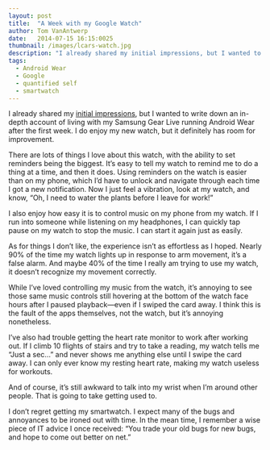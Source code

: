 ```yaml
---
layout: post
title:  "A Week with my Google Watch"
author: Tom VanAntwerp
date:   2014-07-15 16:15:0025
thumbnail: /images/lcars-watch.jpg
description: "I already shared my initial impressions, but I wanted to write down an in-depth account of living with my Samsung Gear Live running Android Wear after the first week. I do enjoy my new watch, but it definitely has room for improvement."
tags:
  - Android Wear
  - Google
  - quantified self
  - smartwatch
---
```


I already shared my [initial impressions](/watch/), but I wanted to write down an in-depth account of living with my Samsung Gear Live running Android Wear after the first week. I do enjoy my new watch, but it definitely has room for improvement.

There are lots of things I love about this watch, with the ability to set reminders being the biggest. It’s easy to tell my watch to remind me to do a thing at a time, and then it does. Using reminders on the watch is easier than on my phone, which I’d have to unlock and navigate through each time I got a new notification. Now I just feel a vibration, look at my watch, and know, “Oh, I need to water the plants before I leave for work!”

I also enjoy how easy it is to control music on my phone from my watch. If I run into someone while listening on my headphones, I can quickly tap pause on my watch to stop the music. I can start it again just as easily.

As for things I don’t like, the experience isn’t as effortless as I hoped. Nearly 90% of the time my watch lights up in response to arm movement, it’s a false alarm. And maybe 40% of the time I really am trying to use my watch, it doesn’t recognize my movement correctly.

While I’ve loved controlling my music from the watch, it’s annoying to see those same music controls still hovering at the bottom of the watch face hours after I paused playback—even if I swiped the card away. I think this is the fault of the apps themselves, not the watch, but it’s annoying nonetheless.

I’ve also had trouble getting the heart rate monitor to work after working out. If I climb 10 flights of stairs and try to take a reading, my watch tells me “Just a sec…” and never shows me anything else until I swipe the card away. I can only ever know my resting heart rate, making my watch useless for workouts.

And of course, it’s still awkward to talk into my wrist when I’m around other people. That is going to take getting used to.

I don’t regret getting my smartwatch. I expect many of the bugs and annoyances to be ironed out with time. In the mean time, I remember a wise piece of IT advice I once received: “You trade your old bugs for new bugs, and hope to come out better on net.”
